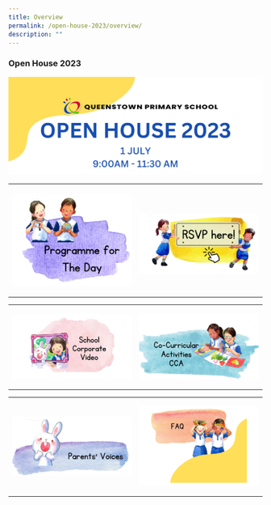 ```yaml
---
title: Overview
permalink: /open-house-2023/overview/
description: ""
---
```

### **Open House 2023**

![](/images/Open%20House%202023/oh23-banner5.png)

<table> 
		<tbody><tr><th style="width:50%">
<p><a href="/open-house-2023/schedule/">
<img src="/images/Open%20House%202023/oh23-schedule6c.png">
</a></p>
</th><th style="width:50%">
<p><a href="https://go.gov.sg/qtpsopenhouse2023">
<img align="right" src="/images/Open%20House%202023/oh23-rsvp6.png">
	</a></p></th></tr>	
	</tbody></table>
	
<table>
	<tbody><tr>
				<th style="width:50%">
<p><a href="/open-house-2023/corpvideo/">
<img src="/images/Open%20House%202023/oh23-schcorpvid5b.png" style="width:100%">
</a></p>
		</th><th style="width:50%">
<p><a href="/open-house-2023/cca/">
<img src="/images/Open%20House%202023/oh23-cca6a.png" style="width:100%">
	</a></p></th></tr>
	</tbody></table>
	
<table>
	<tbody><tr><th style="width:50%">
<p><a href="/open-house-2023/parentvoices/">
<img src="/images/Open%20House%202023/oh23-parvoices6.png" style="width:100%">
</a></p>	
			</th><th style="width:50%">
<p><a href="/open-house-2023/faq/">
<img src="/images/Open%20House%202023/oh23-faq5a.png" style="width:100%">
	</a></p></th></tr>
</tbody></table>